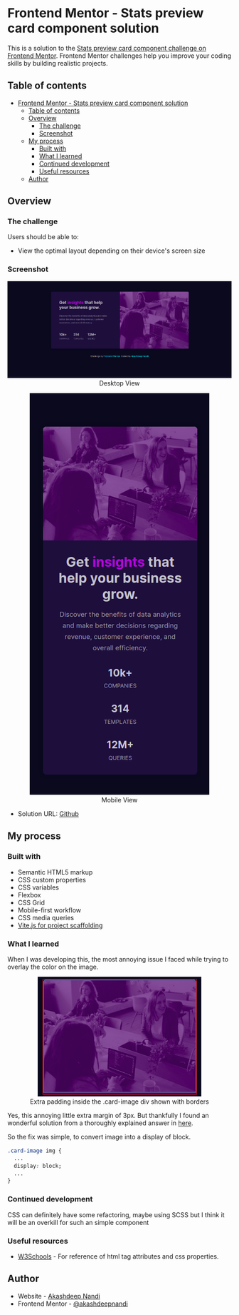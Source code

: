 # Frontend Mentor - Stats preview card component solution

This is a solution to the [Stats preview card component challenge on Frontend Mentor](https://www.frontendmentor.io/challenges/stats-preview-card-component-8JqbgoU62). Frontend Mentor challenges help you improve your coding skills by building realistic projects.

## Table of contents

- [Frontend Mentor - Stats preview card component solution](#frontend-mentor---stats-preview-card-component-solution)
  - [Table of contents](#table-of-contents)
  - [Overview](#overview)
    - [The challenge](#the-challenge)
    - [Screenshot](#screenshot)
  - [My process](#my-process)
    - [Built with](#built-with)
    - [What I learned](#what-i-learned)
    - [Continued development](#continued-development)
    - [Useful resources](#useful-resources)
  - [Author](#author)

## Overview

### The challenge

Users should be able to:

- View the optimal layout depending on their device's screen size

### Screenshot

<p align="center">
  <img src="design/desktop-view.png">
  <br>Desktop View
</p>

<p align="center">
  <img src="design/mobile-view.png">
  <br>Mobile View
</p>

- Solution URL: [Github](https://github.com/akashdeepnandi/frontend-mentor-card-component)

## My process

### Built with

- Semantic HTML5 markup
- CSS custom properties
- CSS variables
- Flexbox
- CSS Grid
- Mobile-first workflow
- CSS media queries
- [Vite.js for project scaffolding](https://vitejs.dev/)

### What I learned

When I was developing this, the most annoying issue I faced while trying to overlay the color on the image.

<p align="center">
  <img src="design/problem.png">
  <br>Extra padding inside the .card-image div shown with borders
</p>

Yes, this annoying little extra margin of 3px. But thankfully I found an wonderful solution from a thoroughly explained answer in [here](https://stackoverflow.com/questions/5804256/image-inside-div-has-extra-space-below-the-image).

So the fix was simple, to convert image into a display of block.

```css
.card-image img {
  ...
  display: block;
  ...
}
```

### Continued development

CSS can definitely have some refactoring, maybe using SCSS but I think it will be an overkill for such an simple component

### Useful resources

- [W3Schools](https://www.w3schools.com/) - For reference of html tag attributes and css properties.

## Author

- Website - [Akashdeep Nandi](https://github.com/akashdeepnandi)
- Frontend Mentor - [@akashdeepnandi](https://www.frontendmentor.io/profile/akashdeepnandi)
